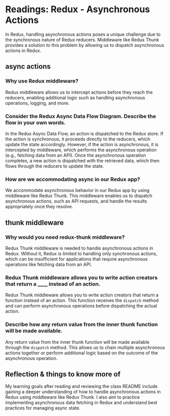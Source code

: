 # Readings: Redux - Asynchronous Actions

In Redux, handling asynchronous actions poses a unique challenge due to the synchronous nature of Redux reducers. Middleware like Redux Thunk provides a solution to this problem by allowing us to dispatch asynchronous actions in Redux.

## async actions

### Why use Redux middleware?
Redux middleware allows us to intercept actions before they reach the reducers, enabling additional logic such as handling asynchronous operations, logging, and more.

### Consider the Redux Async Data Flow Diagram. Describe the flow in your own words.
In the Redux Async Data Flow, an action is dispatched to the Redux store. If the action is synchronous, it proceeds directly to the reducers, which update the state accordingly. However, if the action is asynchronous, it is intercepted by middleware, which performs the asynchronous operation (e.g., fetching data from an API). Once the asynchronous operation completes, a new action is dispatched with the retrieved data, which then flows through the reducers to update the state.

### How are we accommodating async in our Redux app?
We accommodate asynchronous behavior in our Redux app by using middleware like Redux Thunk. This middleware enables us to dispatch asynchronous actions, such as API requests, and handle the results appropriately once they resolve.

## thunk middleware

### Why would you need redux-thunk middleware?
Redux Thunk middleware is needed to handle asynchronous actions in Redux. Without it, Redux is limited to handling only synchronous actions, which can be insufficient for applications that require asynchronous operations like fetching data from an API.

### Redux Thunk middleware allows you to write action creators that return a ____ instead of an action.
Redux Thunk middleware allows you to write action creators that return a function instead of an action. This function receives the `dispatch` method and can perform asynchronous operations before dispatching the actual action.

### Describe how any return value from the inner thunk function will be made available.
Any return value from the inner thunk function will be made available through the `dispatch` method. This allows us to chain multiple asynchronous actions together or perform additional logic based on the outcome of the asynchronous operation.

## Reflection & things to know more of 
My learning goals after reading and reviewing the class README include gaining a deeper understanding of how to handle asynchronous actions in Redux using middleware like Redux Thunk. I also aim to practice implementing asynchronous data fetching in Redux and understand best practices for managing async state.
